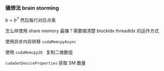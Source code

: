 ### 骚想法 brain storming

$b = b^T$ 然后每行对应点乘

怎么样使用 share memory 最赚？需要搞清楚 blockIdx threadIdx 的运作方式

使用异步内存转移 `cudaMemcpyAsync`

使用 `cudaMemcpy2D ` 复制二维数组

`cudaGetDeviceProperties` 获取 SM 数量
